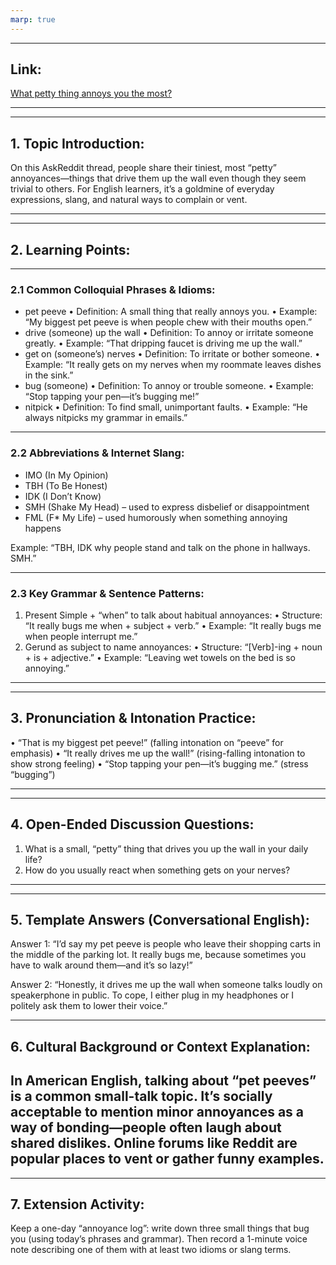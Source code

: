 ```yaml
---
marp: true
---
```


---

## Link:
[What petty thing annoys you the most?](https://www.reddit.com/r/AskReddit/comments/10abcde/what_petty_thing_annoys_you_the_most/)

---

---

## 1. Topic Introduction:
On this AskReddit thread, people share their tiniest, most “petty” annoyances—things that drive them up the wall even though they seem trivial to others. For English learners, it’s a goldmine of everyday expressions, slang, and natural ways to complain or vent.

---

---

## 2. Learning Points:

---

### 2.1 Common Colloquial Phrases & Idioms:
- pet peeve
• Definition: A small thing that really annoys you.
• Example: “My biggest pet peeve is when people chew with their mouths open.”
- drive (someone) up the wall
• Definition: To annoy or irritate someone greatly.
• Example: “That dripping faucet is driving me up the wall.”
- get on (someone’s) nerves
• Definition: To irritate or bother someone.
• Example: “It really gets on my nerves when my roommate leaves dishes in the sink.”
- bug (someone)
• Definition: To annoy or trouble someone.
• Example: “Stop tapping your pen—it’s bugging me!”
- nitpick
• Definition: To find small, unimportant faults.
• Example: “He always nitpicks my grammar in emails.”

---

### 2.2 Abbreviations & Internet Slang:
- IMO (In My Opinion)
- TBH (To Be Honest)
- IDK (I Don’t Know)
- SMH (Shake My Head) – used to express disbelief or disappointment
- FML (F* My Life) – used humorously when something annoying happens

Example: “TBH, IDK why people stand and talk on the phone in hallways. SMH.”

---

### 2.3 Key Grammar & Sentence Patterns:
1. Present Simple + “when” to talk about habitual annoyances:
• Structure: “It really bugs me when + subject + verb.”
• Example: “It really bugs me when people interrupt me.”
2. Gerund as subject to name annoyances:
• Structure: “[Verb]-ing + noun + is + adjective.”
• Example: “Leaving wet towels on the bed is so annoying.”

---

---

## 3. Pronunciation & Intonation Practice:
• “That is my biggest pet peeve!” (falling intonation on “peeve” for emphasis)
• “It really drives me up the wall!” (rising-falling intonation to show strong feeling)
• “Stop tapping your pen—it’s bugging me.” (stress “bugging”)

---

---

## 4. Open-Ended Discussion Questions:
1. What is a small, “petty” thing that drives you up the wall in your daily life?
2. How do you usually react when something gets on your nerves?

---

---

## 5. Template Answers (Conversational English):
Answer 1:
“I’d say my pet peeve is people who leave their shopping carts in the middle of the parking lot. It really bugs me, because sometimes you have to walk around them—and it’s so lazy!”

Answer 2:
“Honestly, it drives me up the wall when someone talks loudly on speakerphone in public. To cope, I either plug in my headphones or I politely ask them to lower their voice.”

---
## 6. Cultural Background or Context Explanation:
In American English, talking about “pet peeves” is a common small-talk topic. It’s socially acceptable to mention minor annoyances as a way of bonding—people often laugh about shared dislikes. Online forums like Reddit are popular places to vent or gather funny examples.
---

---

## 7. Extension Activity:
Keep a one-day “annoyance log”: write down three small things that bug you (using today’s phrases and grammar). Then record a 1-minute voice note describing one of them with at least two idioms or slang terms.